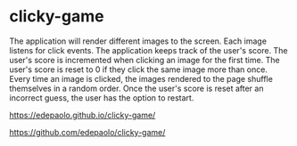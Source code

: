 # clicky-game
The application will render different images to the screen. Each image listens for click events. The application keeps track of the user's score. The user's score is incremented when clicking an image for the first time. The user's score is reset to 0 if they click the same image more than once. Every time an image is clicked, the images rendered to the page shuffle themselves in a random order. Once the user's score is reset after an incorrect guess, the user has the option to restart.

https://edepaolo.github.io/clicky-game/

https://github.com/edepaolo/clicky-game/
